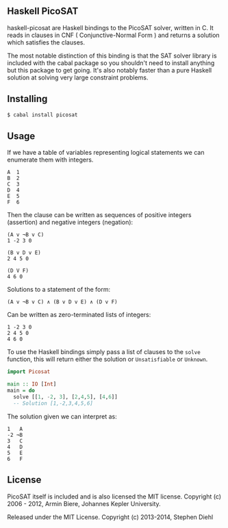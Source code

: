 Haskell PicoSAT
---------------

haskell-picosat are Haskell bindings to the PicoSAT solver, written in C. It reads in clauses in CNF (
Conjunctive-Normal Form ) and returns a solution which satisfies the clauses.

The most notable distinction of this binding is that the SAT solver library is included with the cabal package
so you shouldn't need to install anything but this package to get going. It's also notably faster than a pure
Haskell solution at solving very large constraint problems.

Installing
----------

```bash
$ cabal install picosat
```

Usage
-----

If we have a table of variables representing logical statements we can enumerate them with integers.

```text
A  1
B  2
C  3
D  4
E  5
F  6
```

Then the clause can be written as sequences of positive integers
(assertion) and negative integers (negation):

```text
(A v ¬B v C)
1 -2 3 0
```

```text
(B v D v E)
2 4 5 0
```

```text
(D V F)
4 6 0
```

Solutions to a statement of the form:

```text
(A v ¬B v C) ∧ (B v D v E) ∧ (D v F)
```

Can be written as zero-terminated lists of integers:

```text
1 -2 3 0
2 4 5 0
4 6 0
```

To use the Haskell bindings simply pass a list of clauses to
the ``solve`` function, this will return either the solution or
``Unsatisfiable`` or ``Unknown``.

```haskell
import Picosat

main :: IO [Int]
main = do
  solve [[1, -2, 3], [2,4,5], [4,6]]
  -- Solution [1,-2,3,4,5,6]
```

The solution given we can interpret as:

```text
1   A 
-2 ¬B 
3   C
4   D
5   E
6   F
```

License
-------

PicoSAT itself is included and is also licensed the MIT license.
Copyright (c) 2006 - 2012, Armin Biere, Johannes Kepler University.

Released under the MIT License.
Copyright (c) 2013-2014, Stephen Diehl
